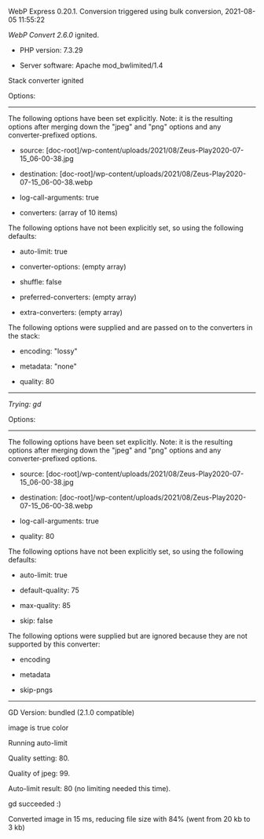 WebP Express 0.20.1. Conversion triggered using bulk conversion, 2021-08-05 11:55:22

*WebP Convert 2.6.0*  ignited.
- PHP version: 7.3.29
- Server software: Apache mod_bwlimited/1.4

Stack converter ignited

Options:
------------
The following options have been set explicitly. Note: it is the resulting options after merging down the "jpeg" and "png" options and any converter-prefixed options.
- source: [doc-root]/wp-content/uploads/2021/08/Zeus-Play2020-07-15_06-00-38.jpg
- destination: [doc-root]/wp-content/uploads/2021/08/Zeus-Play2020-07-15_06-00-38.webp
- log-call-arguments: true
- converters: (array of 10 items)

The following options have not been explicitly set, so using the following defaults:
- auto-limit: true
- converter-options: (empty array)
- shuffle: false
- preferred-converters: (empty array)
- extra-converters: (empty array)

The following options were supplied and are passed on to the converters in the stack:
- encoding: "lossy"
- metadata: "none"
- quality: 80
------------


*Trying: gd* 

Options:
------------
The following options have been set explicitly. Note: it is the resulting options after merging down the "jpeg" and "png" options and any converter-prefixed options.
- source: [doc-root]/wp-content/uploads/2021/08/Zeus-Play2020-07-15_06-00-38.jpg
- destination: [doc-root]/wp-content/uploads/2021/08/Zeus-Play2020-07-15_06-00-38.webp
- log-call-arguments: true
- quality: 80

The following options have not been explicitly set, so using the following defaults:
- auto-limit: true
- default-quality: 75
- max-quality: 85
- skip: false

The following options were supplied but are ignored because they are not supported by this converter:
- encoding
- metadata
- skip-pngs
------------

GD Version: bundled (2.1.0 compatible)
image is true color
Running auto-limit
Quality setting: 80. 
Quality of jpeg: 99. 
Auto-limit result: 80 (no limiting needed this time).
gd succeeded :)

Converted image in 15 ms, reducing file size with 84% (went from 20 kb to 3 kb)
